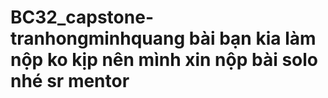 # BC32_capstone-tranhongminhquang bài bạn kia làm nộp ko kịp nên mình xin nộp bài solo nhé sr mentor
